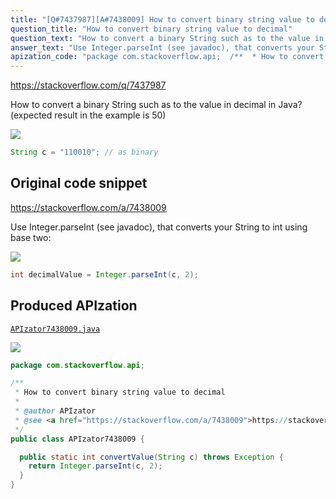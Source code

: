 ```yaml
---
title: "[Q#7437987][A#7438009] How to convert binary string value to decimal"
question_title: "How to convert binary string value to decimal"
question_text: "How to convert a binary String such as to the value in decimal in Java? (expected result in the example is 50)"
answer_text: "Use Integer.parseInt (see javadoc), that converts your String to int using base two:"
apization_code: "package com.stackoverflow.api;  /**  * How to convert binary string value to decimal  *  * @author APIzator  * @see <a href=\"https://stackoverflow.com/a/7438009\">https://stackoverflow.com/a/7438009</a>  */ public class APIzator7438009 {    public static int convertValue(String c) throws Exception {     return Integer.parseInt(c, 2);   } }"
---
```


https://stackoverflow.com/q/7437987

How to convert a binary String such as
to the value in decimal in Java? (expected result in the example is 50)


<div class="code-logo"><img src="/stackoverflow.png" /></div>

```java
String c = "110010"; // as binary
```


## Original code snippet

https://stackoverflow.com/a/7438009

Use Integer.parseInt (see javadoc), that converts your String to int using base two:

<div class="code-logo"><img src="/stackoverflow.png" /></div>

```java
int decimalValue = Integer.parseInt(c, 2);
```

## Produced APIzation

[`APIzator7438009.java`](https://github.com/pasqualesalza/apization-temp-data/raw/master/search/APIzator7438009.java)

<div class="code-logo"><img src="/apizator.png" /></div>

```java
package com.stackoverflow.api;

/**
 * How to convert binary string value to decimal
 *
 * @author APIzator
 * @see <a href="https://stackoverflow.com/a/7438009">https://stackoverflow.com/a/7438009</a>
 */
public class APIzator7438009 {

  public static int convertValue(String c) throws Exception {
    return Integer.parseInt(c, 2);
  }
}

```